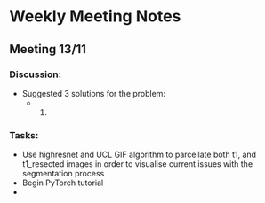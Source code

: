 # Weekly Meeting Notes

## Meeting 13/11
### Discussion:
- Suggested 3 solutions for the problem:
    + 1. 

### Tasks:
- Use highresnet and UCL GIF algorithm to parcellate both t1, and t1_resected images in order to visualise current issues with the segmentation process
- Begin PyTorch tutorial 
- 
